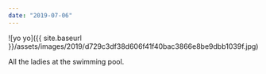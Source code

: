 ```yaml
---
date: "2019-07-06"
---
```


![yo yo]({{ site.baseurl }}/assets/images/2019/d729c3df38d606f41f40bac3866e8be9dbb1039f.jpg)

All the ladies at the swimming pool.
